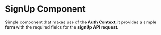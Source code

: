 # SignUp Component

Simple component that makes use of the **Auth Context**, it provides a simple **form** with the required fields for the **signUp API request**.
